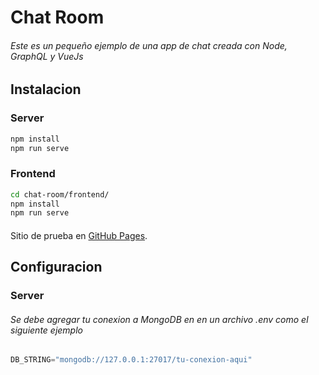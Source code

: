 # Chat Room
###### Este es un pequeño ejemplo de una app de chat creada con Node, GraphQL y VueJs
## Instalacion
### Server

```bash
npm install
npm run serve
```
### Frontend

```bash
cd chat-room/frontend/
npm install
npm run serve
```
####
Sitio de prueba en [GitHub Pages](https://azcen.github.io/chat-room-frontend/).

## Configuracion
### Server

###### Se debe agregar tu conexion a MongoDB en en un archivo .env como el siguiente ejemplo

```javascript
DB_STRING="mongodb://127.0.0.1:27017/tu-conexion-aqui"
```
